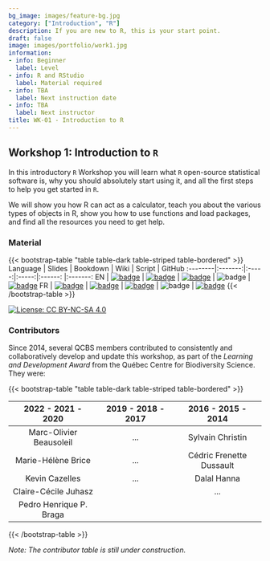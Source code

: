 ```yaml
---
bg_image: images/feature-bg.jpg
category: ["Introduction", "R"]
description: If you are new to R, this is your start point.
draft: false
image: images/portfolio/work1.jpg
information:
- info: Beginner
  label: Level
- info: R and RStudio
  label: Material required
- info: TBA
  label: Next instruction date
- info: TBA
  label: Next instructor
title: WK-01 - Introduction to R
---
```

## Workshop 1: Introduction to `R`

In this introductory `R` Workshop you will learn what `R` open-source statistical software is, why you should absolutely start using it, and all the first steps to help you get started in `R`. 

We will show you how R can act as a calculator, teach you about the various types of objects in R, show you how to use functions and load packages, and find all the resources you need to get help. 

### Material

{{< bootstrap-table "table table-dark table-striped table-bordered" >}}
Language | Slides | Bookdown | Wiki | Script | GitHub 
:--------|:-------:|:-----:|:-----:|:------: |:-------:
EN | [![badge](https://img.shields.io/static/v1?style=flat&label=slides&message=01&color=red)](https://qcbsrworkshops.github.io/workshop01/pres-en/workshop01-pres-en.html) | [![badge](https://img.shields.io/static/v1?style=flat&label=book&message=01&logo=github)](https://qcbsrworkshops.github.io/workshop01/book-en/index.html) | [![badge](https://img.shields.io/static/v1?style=flat&label=wiki&message=01&logo=wikipedia)](https://wiki.qcbs.ca/r_workshop1) | ![badge](https://img.shields.io/static/v1?style=flat&label=script&message=01&color=2a50b8&logo=r) | [![badge](https://img.shields.io/static/v1?style=flat&label=repo&message=dev&color=6f42c1&logo=github)](https://github.com/QCBSRworkshops/workshop01) 
FR | [![badge](https://img.shields.io/static/v1?style=flat&label=diapos&message=01&color=red)](https://qcbsrworkshops.github.io/workshop01/pres-fr/workshop01-pres-fr.html) | [![badge](https://img.shields.io/static/v1?style=flat&label=livre&message=01&logo=github)](https://qcbsrworkshops.github.io/workshop01/book-fr/index.html) | [![badge](https://img.shields.io/static/v1?style=flat&label=wiki&message=01&logo=wikipedia)](https://wiki.qcbs.ca/r_atelier1) | ![badge](https://img.shields.io/static/v1?style=flat&label=script&message=01&color=2a50b8&logo=r) | [![badge](https://img.shields.io/static/v1?style=flat&label=repo&message=dev&color=6f42c1&logo=github)](https://github.com/QCBSRworkshops/workshop01)
{{< /bootstrap-table >}}

[![License: CC BY-NC-SA 4.0](https://img.shields.io/badge/License-CC%20BY--NC--SA%204.0-lightgrey.svg)](https://creativecommons.org/licenses/by-nc-sa/4.0/)
                                        
### Contributors 

Since 2014, several QCBS members contributed to consistently and collaboratively develop and update this workshop, as part of the *Learning and Development Award* from the Québec Centre for Biodiversity Science. They were:

{{< bootstrap-table "table table-dark table-striped table-bordered" >}}

|      2022 - 2021 - 2020     |      2019 - 2018 - 2017     |      2016 - 2015 - 2014      |
|:---------------------------:|:---------------------------:|:----------------------------:|
| Marc-Olivier Beausoleil    |     ...   | Sylvain Christin |
|  Marie-Hélène Brice         |      ... |Cédric Frenette Dussault|
|     Kevin Cazelles      | ...                     |       Dalal Hanna       |
| Claire-Cécile Juhasz |                             |      ...     |
|   Pedro Henrique P. Braga      |                             |                              |

{{< /bootstrap-table >}}

*Note: The contributor table is still under construction.*

